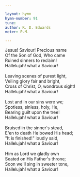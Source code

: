 ```yaml
---

layout: hymn
hymn-number: 91
tune: 
author: R. D. Edwards
meter: P.M.

---
```

Jesus! Saviour! Precious name<br>Of the Son of God, Who came<br>Ruined sinners to reclaim!<br>Hallelujah! what a Saviour!<br><br>Leaving scenes of purest light,<br>Veiling glory fair and bright,<br>Cross of Christ, O, wondrous sight!<br>Hallelujah! what a Saviour!<br><br>Lost and in our sins were we;<br>Spotless, sinless, holy, He,<br>Bearing guilt upon the tree!<br>Hallelujah! what a Saviour!<br><br>Bruised in the sinner's stead,<br>E'en to death He bowed His head;<br>"It is finished!" loudly said,<br>Hallelujah! what a Saviour!<br><br>Him as Lord we gladly own<br>Seated on His Father's throne;<br>Soon we'll sing in sweeter tone,<br>Hallelujah! what a Saviour!<br><br><br>
